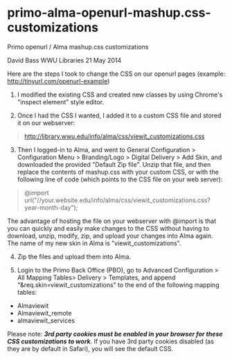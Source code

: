 primo-alma-openurl-mashup.css-customizations
============================================

Primo openurl / Alma mashup.css customizations

David Bass
WWU Libraries
21 May 2014

Here are the steps I took to change the CSS on our openurl pages (example: http://tinyurl.com/openurl-example)

1.	I modified the existing CSS and created new classes by using Chrome's "inspect element" style editor.

2.	Once I had the CSS I wanted, I added it to a custom CSS file and stored it on our webserver:
> http://library.wwu.edu/info/alma/css/viewit_customizations.css 

3.	Then I logged-in to Alma, and went to General Configuration > Configuration Menu > Branding/Logo > Digital Delivery > Add Skin, and downloaded the provided "Default Zip file".  Unzip that file, and then replace the contents of mashup.css with your custom CSS, or with the following line of code (which points to the CSS file on your web server):
> @import url("//your.website.edu/info/alma/css/viewit_customizations.css?year-month-day"); 

  The advantage of hosting the file on your webserver with @import is that you can quickly and easily make changes to the CSS without having to download, unzip, modify, zip, and upload your changes into Alma again.  The name of my new skin in Alma is "viewit_customizations".  

4.	Zip the files and upload them into Alma.

5.	Login to the Primo Back Office (PBO), go to Advanced Configuration > All Mapping Tables> Delivery > Templates, and append "&req.skin=viewit_customizations" to the end of the following mapping tables:  
 * Almaviewit
 * Almaviewit_remote
 * almaviewit_services

Please note: ***3rd party cookies must be enabled in your browser for these CSS customizations to work***.  If you have 3rd party cookies disabled (as they are by default in Safari), you will see the default CSS.  
